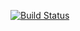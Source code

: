 [![Build Status](https://travis-ci.org/CoquiCoders/financier-api.svg)](https://travis-ci.org/CoquiCoders/financier-api)
